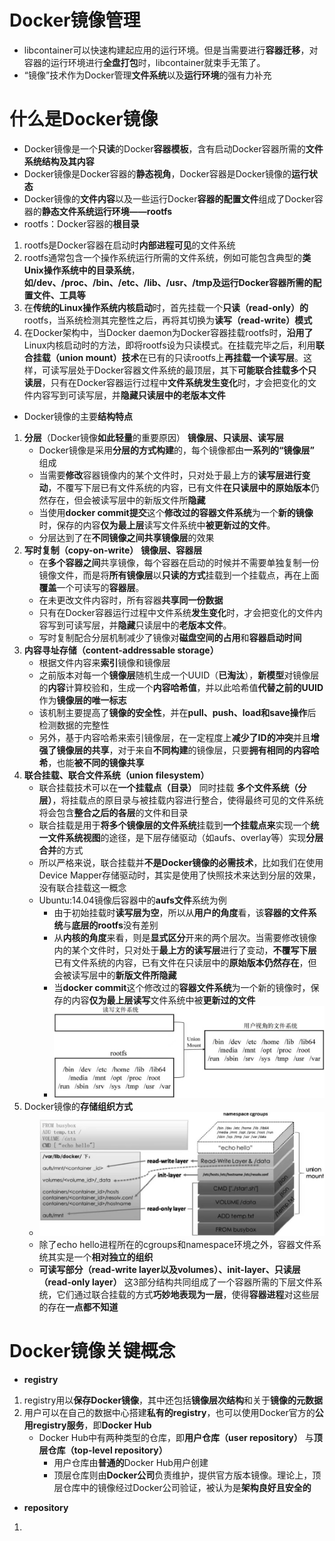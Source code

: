 # Docker镜像管理
+ libcontainer可以快速构建起应用的运行环境。但是当需要进行**容器迁移**，对容器的运行环境进行**全盘打包**时，libcontainer就束手无策了。
+ “镜像”技术作为Docker管理**文件系统**以及**运行环境**的强有力补充
# 什么是Docker镜像
+ Docker镜像是一个**只读**的Docker**容器模板**，含有启动Docker容器所需的**文件系统结构及其内容**
+ Docker镜像是Docker容器的**静态视角**，Docker容器是Docker镜像的**运行状态**
+ Docker镜像的**文件内容**以及一些运行Docker**容器的配置文件**组成了Docker容器的**静态文件系统运行环境——rootfs**
+ rootfs：Docker容器的**根目录**
1. rootfs是Docker容器在启动时**内部进程可见**的文件系统
2. rootfs通常包含一个操作系统运行所需的文件系统，例如可能包含典型的**类Unix操作系统中的目录系统**，**如/dev、/proc、/bin、/etc、/lib、/usr、/tmp及运行Docker容器所需的配置文件、工具等**
3. 在**传统的Linux操作系统内核启动**时，首先挂载一个**只读（read-only）的**rootfs，当系统检测其完整性之后，再将其切换为**读写（read-write）模式**
4. 在Docker架构中，当Docker daemon为Docker容器挂载rootfs时，**沿用了**Linux内核启动时的方法，即将rootfs设为只读模式。在挂载完毕之后，利用**联合挂载（union mount）技术**在已有的只读rootfs上**再挂载一个读写层**。这样，可读写层处于Docker容器文件系统的最顶层，其下**可能联合挂载多个只读层**，只有在Docker容器运行过程中**文件系统发生变化**时，才会把变化的文件内容写到可读写层，并**隐藏只读层中的老版本文件**
+ Docker镜像的主要**结构特点**
1. **分层**（Docker镜像**如此轻量**的重要原因） **镜像层、只读层、读写层**
    + Docker镜像是采用**分层的方式构建**的，每个镜像都由**一系列的“镜像层”** 组成
    + 当需要**修改**容器镜像内的某个文件时，只对处于最上方的**读写层进行变动**，不覆写下层已有文件系统的内容，已有文件**在只读层中的原始版本**仍然存在，但会被读写层中的新版文件所**隐藏**
    + 当使用**docker commit提交**这个**修改过的容器文件系统**为一个**新的镜像**时，保存的内容**仅为最上层**读写文件系统中**被更新过的文件**。
    + 分层达到了在**不同镜像之间共享镜像层**的效果
2. **写时复制（copy-on-write）**  **镜像层、容器层**
    + 在**多个容器之间**共享镜像，每个容器在启动的时候并不需要单独复制一份镜像文件，而是将**所有镜像层**以**只读的方式**挂载到一个挂载点，再在上面**覆盖**一个可读写的**容器层**。
    + 在未更改文件内容时，所有容器**共享同一份数据**
    + 只有在Docker容器运行过程中文件系统**发生变化**时，才会把变化的文件内容写到可读写层，并**隐藏**只读层中的**老版本文件**。
    + 写时复制配合分层机制减少了镜像对**磁盘空间的占用**和**容器启动时间**
3. **内容寻址存储（content-addressable storage）**
    + 根据文件内容来**索引**镜像和镜像层
    + 之前版本对每一个**镜像层**随机生成一个UUID（**已淘汰**），**新模型**对镜像层的**内容**计算校验和，生成一个**内容哈希值**，并以此哈希值**代替之前的UUID**作为**镜像层的唯一标志**
    + 该机制主要提高了**镜像的安全性**，并在**pull、push、load和save操作**后检测数据的完整性
    + 另外，基于内容哈希来索引镜像层，在一定程度上**减少了ID的冲突**并且**增强了镜像层的共享**，对于来自**不同构建**的镜像层，只要**拥有相同的内容哈希**，也能**被不同的镜像共享**
4. **联合挂载、联合文件系统（union filesystem）** 
    + 联合挂载技术可以在**一个挂载点（目录）** 同时挂载 **多个文件系统（分层）**，将挂载点的原目录与被挂载内容进行整合，使得最终可见的文件系统将会包含**整合之后的各层**的文件和目录
    + 联合挂载是用于**将多个镜像层的文件系统**挂载到**一个挂载点来**实现一个**统一文件系统视图**的途径，是下层存储驱动（如aufs、overlay等）实现**分层合并**的方式
    + 所以严格来说，联合挂载并**不是Docker镜像的必需技术**，比如我们在使用Device Mapper存储驱动时，其实是使用了快照技术来达到分层的效果，没有联合挂载这一概念
    + Ubuntu:14.04镜像后容器中的**aufs文件**系统为例
      + 由于初始挂载时**读写层为空**，所以从**用户的角度**看，该**容器的文件系统**与**底层的rootfs**没有差别
      + 从**内核的角度**来看，则是**显式区分**开来的两个层次。当需要修改镜像内的某个文件时，只对处于**最上方的读写层**进行了变动，**不覆写下层**已有文件系统的内容，已有文件在只读层中的**原始版本仍然存在**，但会被读写层中的**新版文件所隐藏**
      + 当**docker commit**这个修改过的**容器文件系统**为一个新的镜像时，保存的内容**仅为最上层读写**文件系统中被**更新过的文件**
      + ![aufs挂载Ubuntu 14.04文件系统示意图](https://github.com/PengJianMin/DockerCore/blob/main/aufs%E6%8C%82%E8%BD%BDUbuntu%2014.04%E6%96%87%E4%BB%B6%E7%B3%BB%E7%BB%9F%E7%A4%BA%E6%84%8F%E5%9B%BE.jpg)
5. Docker镜像的**存储组织方式**
    + ![ Docker容器文件系统的全局视图](https://github.com/PengJianMin/DockerCore/blob/main/Docker%E5%AE%B9%E5%99%A8%E6%96%87%E4%BB%B6%E7%B3%BB%E7%BB%9F%E7%9A%84%E5%85%A8%E5%B1%80%E8%A7%86%E5%9B%BE.jpg)
    + 除了echo hello进程所在的cgroups和namespace环境之外，容器文件系统其实是一个**相对独立的组织**
    + **可读写部分（read-write layer以及volumes）、init-layer、只读层（read-only layer）** 这3部分结构共同组成了一个容器所需的下层文件系统，它们通过联合挂载的方式**巧妙地表现为一层**，使得**容器进程**对这些层的存在**一点都不知道**
# Docker镜像关键概念
+  **registry** 
1. registry用以**保存Docker镜像**，其中还包括**镜像层次结构**和关于**镜像的元数据**
2. 用户可以在自己的数据中心搭建**私有的registry**，也可以使用Docker官方的**公用registry服务**，即**Docker Hub**
    + Docker Hub中有两种类型的仓库，即**用户仓库（user repository）** 与**顶层仓库（top-level repository）**
        + 用户仓库由**普通的**Docker Hub用户创建
        + 顶层仓库则由**Docker公司**负责维护，提供官方版本镜像。理论上，顶层仓库中的镜像经过Docker公司验证，被认为是**架构良好且安全的**
+  **repository**
1. 

